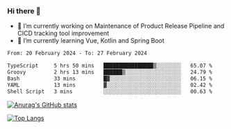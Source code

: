 ### Hi there 👋

- 🔭 I’m currently working on Maintenance of Product Release Pipeline and CICD tracking tool improvement
- 🌱 I’m currently learning Vue, Kotlin and Spring Boot

<!--START_SECTION:waka-->

```txt
From: 20 February 2024 - To: 27 February 2024

TypeScript     5 hrs 50 mins   ████████████████▒░░░░░░░░   65.07 %
Groovy         2 hrs 13 mins   ██████▒░░░░░░░░░░░░░░░░░░   24.79 %
Bash           33 mins         █▓░░░░░░░░░░░░░░░░░░░░░░░   06.15 %
YAML           13 mins         ▓░░░░░░░░░░░░░░░░░░░░░░░░   02.42 %
Shell Script   3 mins          ░░░░░░░░░░░░░░░░░░░░░░░░░   00.63 %
```

<!--END_SECTION:waka-->

[![Anurag's GitHub stats](https://github-readme-stats.vercel.app/api?username=yunhao981&show_icons=true&theme=solarized-dark)](https://github.com/anuraghazra/github-readme-stats)

[![Top Langs](https://github-readme-stats.vercel.app/api/top-langs/?username=yunhao981&theme=solarized-dark&layout=compact)](https://github.com/anuraghazra/github-readme-stats)

<!--
**yunhao981/yunhao981** is a ✨ _special_ ✨ repository because its `README.md` (this file) appears on your GitHub profile.

Here are some ideas to get you started:

- 🔭 I’m currently working on Maintenance of Release Pipeline and CICD tracking tool improvement
- 🌱 I’m currently learning Vue, Kotlin and Spring Boot
- 👯 I’m looking to collaborate on ...
- 🤔 I’m looking for help with ...
- 💬 Ask me about ...
- 📫 How to reach me: ...
- 😄 Pronouns: ...
- ⚡ Fun fact: ...
-->



